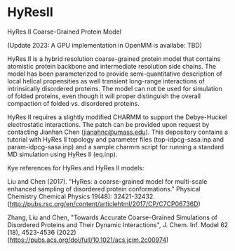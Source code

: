# HyResII
HyRes II Coarse-Grained Protein Model

(Update 2023: A GPU implementation in OpenMM is availabe: TBD)

HyRes II is a hybrid resolution coarse-grained protein model that contains atomistic protein backbone and intermediate resolution side chains. The model has been parameterized to provide semi-quantitative description of local helical propensities as well transient long-range interactions of intrinsically disordered proteins. The model can not be used for simulation of folded proteins, even though it will proper distinguish the overall compaction of folded vs. disordered proteins.

HyRes II requires a slightly modified CHARMM to support the Debye-Huckel electrostatic interactions. The patch can be provided upon request by contacting Jianhan Chen (jianahnc@umass.edu). This depository contains a tutorial with HyRes II topology and parameter files (top-idpcg-sasa.inp and param-idpcg-sasa.inp) and a sample charmm script for running a standard MD simulation using HyRes II (eq.inp).   

Kye references for HyRes and HyRes II models:

Liu and Chen (2017). "HyRes: a coarse-grained model for multi-scale enhanced sampling of disordered protein conformations." Physical Chemistry Chemical Physics 19(48): 32421-32432. (http://pubs.rsc.org/en/content/articlehtml/2017/CP/C7CP06736D)

Zhang, Liu and Chen, "Towards Accurate Coarse-Grained Simulations of Disordered Proteins and Their Dynamic Interactions", J. Chem. Inf. Model 62 (18), 4523-4536 (2022) (https://pubs.acs.org/doi/full/10.1021/acs.jcim.2c00974)

